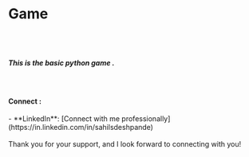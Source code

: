 <h1> Game </h1>

<br>
<br>
<h5>This is the basic python game .</h5> 
 
<br>
<h4> Connect :  </h4>
- **LinkedIn**: [Connect with me professionally](https://in.linkedin.com/in/sahilsdeshpande)

<br>
<br>
Thank you for your support, and I look forward to connecting with you!
